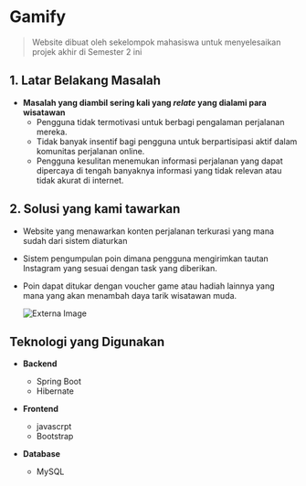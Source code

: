 # Gamify
  > Website dibuat oleh sekelompok mahasiswa untuk menyelesaikan projek akhir di Semester 2 ini


## 1. Latar Belakang Masalah
    
  - **Masalah yang diambil sering kali yang _relate_ yang dialami para wisatawan**
      - Pengguna tidak termotivasi untuk berbagi pengalaman perjalanan mereka.
      * Tidak banyak insentif bagi pengguna untuk berpartisipasi aktif dalam komunitas perjalanan online.
      + Pengguna kesulitan menemukan informasi perjalanan yang dapat dipercaya di tengah banyaknya informasi yang tidak relevan atau tidak akurat di internet.      

## 2. Solusi yang kami tawarkan

  - Website yang menawarkan konten perjalanan terkurasi yang mana sudah dari sistem diaturkan
  - Sistem pengumpulan poin dimana pengguna mengirimkan tautan Instagram yang sesuai dengan task yang diberikan.
  - Poin dapat ditukar dengan voucher game atau hadiah lainnya yang mana yang akan menambah daya tarik wisatawan muda.

    ![Externa Image](https://github.com/Roczantya/Gamify./blob/Gamify-Project/image/Screenshot%202024-06-16%20225750.png)

## Teknologi yang Digunakan
  - **Backend**
    - Spring Boot
    - Hibernate
  - **Frontend**
    - javascrpt
    - Bootstrap

      
  - **Database**
    - MySQL

